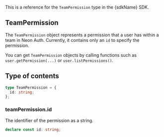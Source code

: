This is a reference for the `TeamPermission` type in the {sdkName} SDK.

## TeamPermission

The `TeamPermission` object represents a permission that a user has within a team in Neon Auth. Currently, it contains only an `id` to specify the permission.

You can get `TeamPermission` objects by calling functions such as `user.getPermission(...)` or `user.listPermissions()`.

## Type of contents

```typescript
type TeamPermission = {
  id: string;
};
```

### teamPermission.id

The identifier of the permission as a string.

```typescript
declare const id: string;
```
